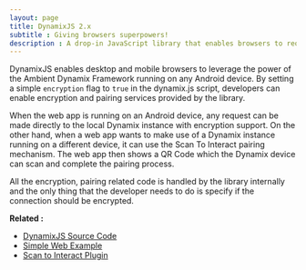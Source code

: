 ```yaml
---
layout: page
title: DynamixJS 2.x
subtitle : Giving browsers superpowers! 
description : A drop-in JavaScript library that enables browsers to request support for Dynamix plug-ins to discover rich, high order contextual information, perform context-aware adaptations to influence the user's physical environment.
---
```

DynamixJS enables desktop and mobile browsers to leverage the power of the Ambient Dynamix Framework running on any Android device.  By setting a simple <code>encryption</code> flag to <code>true</code> in the dynamix.js script, developers can enable encryption and pairing services provided by the library. 

When the web app is running on an Android device, any request can be made directly to the local Dynamix instance with encryption support. On the other hand, when a web app wants to make use of a Dynamix instance running on a different device, it can use the Scan To Interact pairing mechanism. The web app then shows a QR Code which the Dynamix device can scan and complete the pairing process.

All the encryption, pairing related code is handled by the library internally and the only thing that the developer needs to do is specify if the connection should be encrypted. 

<strong>Related : </strong>

* [DynamixJS Source Code](https://bitbucket.org/dynamixdevelopers/dynamix-2.x-javascript-apis/src/?at=encryption)
* [Simple Web Example](https://bitbucket.org/ambientlabs/dynamix-2.x-simple-web-example)
* [Scan to Interact Plugin](https://bitbucket.org/dynamixdevelopers/barcodepluginzbar/src/9debc4897c69d11d40a8800df6a2caaebaeb4e68?at=develop)
